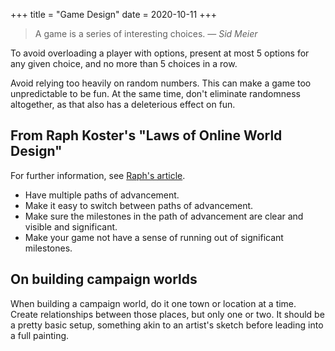 +++
title = "Game Design"
date = 2020-10-11
+++
> A game is a series of interesting choices. — _Sid Meier_

To avoid overloading a player with options, present at most 5 options for any given choice, and no more than 5 choices in a row.

Avoid relying too heavily on random numbers. This can make a game too unpredictable to be fun. At the same time, don't eliminate randomness altogether, as that also has a deleterious effect on fun.

## From Raph Koster's "Laws of Online World Design"

For further information, see [Raph's article](https://www.raphkoster.com/games/laws-of-online-world-design/the-laws-of-online-world-design/).

-   Have multiple paths of advancement.
-   Make it easy to switch between paths of advancement.
-   Make sure the milestones in the path of advancement are clear and visible and significant.
-   Make your game not have a sense of running out of significant milestones.

## On building campaign worlds

When building a campaign world, do it one town or location at a time. Create relationships between those places, but only one or two. It should be a pretty basic setup, something akin to an artist's sketch before leading into a full painting.


